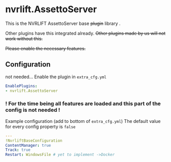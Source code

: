﻿# nvrlift.AssettoServer

This is the NVRLIFT AssettoServer base ~~plugin~~ library .

Other plugins have this integrated already.
~~Other plugins made by us will not work without this.~~

~~Please enable the necessary features.~~


## Configuration
not needed...
Enable the plugin in `extra_cfg.yml`
```yaml
EnablePlugins:
- nvrlift.AssettoServer
```

### ! For the time being all features are loaded and this part of the config is not needed !
Example configuration (add to bottom of `extra_cfg.yml`)
The default value for every config property is `false`
```yaml
---
!NvrliftBaseConfiguration
ContentManager: true
Track: true
Restart: WindowsFile # yet to implement ->Docker
```
